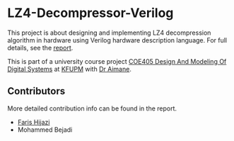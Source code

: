 # LZ4-Decompressor-Verilog
This project is about designing and implementing LZ4 decompression algorithm in hardware using Verilog hardware description language.
For full details, see the [report](LZ4%20Decompression%20final%20report.pdf).

This is part of a university course project [COE405 Design And Modeling Of Digital Systems](http://www.kfupm.edu.sa/departments/coe/Pages/en/COE-405-Design-And-Modeling.aspx) at [KFUPM](http://www.kfupm.edu.sa/Default.aspx) with [Dr Aimane](http://faculty.kfupm.edu.sa/COE/aimane/).

## Contributors
More detailed contribution info can be found in the report.

- [Faris Hijazi](https://github.com/FarisHijazi)
- Mohammed Bejadi
